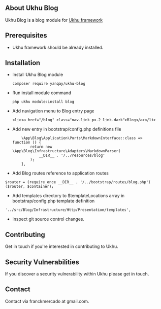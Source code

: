 ## About Ukhu Blog

Ukhu Blog is a blog module for [Ukhu framework](https://github.com/yanqay/ukhu)

## Prerequisites

- Ukhu framework should be already installed.

## Installation

- Install Ukhu Blog module

    `composer require yanqay/ukhu-blog`

- Run install module command

    `php ukhu module:install blog`

- Add navigation menu to Blog entry page

    `<li><a href="/blog" class="nav-link px-2 link-dark">Blog</a></li>`

- Add new entry in bootstrap/config.php definitions file

    ```
        \App\Blog\Application\Ports\MarkdownInterface::class => function () {
            return new \App\Blog\Infrastructure\Adapters\MarkdownParser(
                __DIR__ . '/../resources/blog'
            );
        },
    ```

- Add Blog routes reference to application routes

`$router = (require_once __DIR__ . '/../bootstrap/routes/blog.php')($router, $container);`

- Add templates directory to $templateLocations array in bootstrap/config.php template definition

`'../src/Blog/Infrastructure/Http/Presentation/templates',`

- Inspect git source control changes.

## Contributing

Get in touch if you're interested in contributing to Ukhu.

## Security Vulnerabilities

If you discover a security vulnerability within Ukhu please get in touch.

## Contact

Contact via franckmercado at gmail.com.

